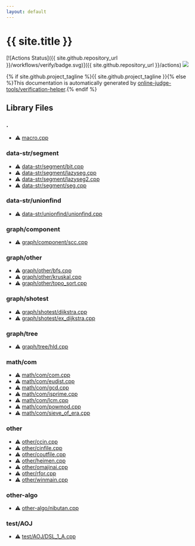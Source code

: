 ```yaml
---
layout: default
---
```


<!-- mathjax config similar to math.stackexchange -->
<script type="text/javascript" async
  src="https://cdnjs.cloudflare.com/ajax/libs/mathjax/2.7.5/MathJax.js?config=TeX-MML-AM_CHTML">
</script>
<script type="text/x-mathjax-config">
  MathJax.Hub.Config({
    TeX: { equationNumbers: { autoNumber: "AMS" }},
    tex2jax: {
      inlineMath: [ ['$','$'] ],
      processEscapes: true
    },
    "HTML-CSS": { matchFontHeight: false },
    displayAlign: "left",
    displayIndent: "2em"
  });
</script>

<script type="text/javascript" src="https://cdnjs.cloudflare.com/ajax/libs/jquery/3.4.1/jquery.min.js"></script>
<script src="https://cdn.jsdelivr.net/npm/jquery-balloon-js@1.1.2/jquery.balloon.min.js" integrity="sha256-ZEYs9VrgAeNuPvs15E39OsyOJaIkXEEt10fzxJ20+2I=" crossorigin="anonymous"></script>
<script type="text/javascript" src="assets/js/copy-button.js"></script>
<link rel="stylesheet" href="assets/css/copy-button.css" />


# {{ site.title }}

[![Actions Status]({{ site.github.repository_url }}/workflows/verify/badge.svg)]({{ site.github.repository_url }}/actions)
<a href="{{ site.github.repository_url }}"><img src="https://img.shields.io/github/last-commit/{{ site.github.owner_name }}/{{ site.github.repository_name }}" /></a>

{% if site.github.project_tagline %}{{ site.github.project_tagline }}{% else %}This documentation is automatically generated by <a href="https://github.com/online-judge-tools/verification-helper">online-judge-tools/verification-helper</a>.{% endif %}

## Library Files

<div id="5058f1af8388633f609cadb75a75dc9d"></div>

### .

* :warning: <a href="library/macro.cpp.html">macro.cpp</a>


<div id="6db66d7b1b7c3dfe9d9b1c6096e86908"></div>

### data-str/segment

* :warning: <a href="library/data-str/segment/bit.cpp.html">data-str/segment/bit.cpp</a>
* :warning: <a href="library/data-str/segment/lazyseg.cpp.html">data-str/segment/lazyseg.cpp</a>
* :warning: <a href="library/data-str/segment/lazyseg2.cpp.html">data-str/segment/lazyseg2.cpp</a>
* :warning: <a href="library/data-str/segment/seg.cpp.html">data-str/segment/seg.cpp</a>


<div id="5d08f9aeacace5762dd6eb5cf85c25d1"></div>

### data-str/unionfind

* :warning: <a href="library/data-str/unionfind/unionfind.cpp.html">data-str/unionfind/unionfind.cpp</a>


<div id="11d7325260d2fe77abd8dca04677cb88"></div>

### graph/component

* :warning: <a href="library/graph/component/scc.cpp.html">graph/component/scc.cpp</a>


<div id="7bdf4bef6792afd2baf0aea42eec3899"></div>

### graph/other

* :warning: <a href="library/graph/other/bfs.cpp.html">graph/other/bfs.cpp</a>
* :warning: <a href="library/graph/other/kruskal.cpp.html">graph/other/kruskal.cpp</a>
* :warning: <a href="library/graph/other/topo_sort.cpp.html">graph/other/topo_sort.cpp</a>


<div id="0c95a70ca7e401d248a35bda820df083"></div>

### graph/shotest

* :warning: <a href="library/graph/shotest/dijkstra.cpp.html">graph/shotest/dijkstra.cpp</a>
* :warning: <a href="library/graph/shotest/ex_dijkstra.cpp.html">graph/shotest/ex_dijkstra.cpp</a>


<div id="28790b6202284cbbffc9d712b59f4b80"></div>

### graph/tree

* :warning: <a href="library/graph/tree/hld.cpp.html">graph/tree/hld.cpp</a>


<div id="4893ec184ea00eb4228bfff1fec57eae"></div>

### math/com

* :warning: <a href="library/math/com/com.cpp.html">math/com/com.cpp</a>
* :warning: <a href="library/math/com/eudist.cpp.html">math/com/eudist.cpp</a>
* :warning: <a href="library/math/com/gcd.cpp.html">math/com/gcd.cpp</a>
* :warning: <a href="library/math/com/isprime.cpp.html">math/com/isprime.cpp</a>
* :warning: <a href="library/math/com/lcm.cpp.html">math/com/lcm.cpp</a>
* :warning: <a href="library/math/com/powmod.cpp.html">math/com/powmod.cpp</a>
* :warning: <a href="library/math/com/sieve_of_era.cpp.html">math/com/sieve_of_era.cpp</a>


<div id="795f3202b17cb6bc3d4b771d8c6c9eaf"></div>

### other

* :warning: <a href="library/other/ccin.cpp.html">other/ccin.cpp</a>
* :warning: <a href="library/other/cinfile.cpp.html">other/cinfile.cpp</a>
* :warning: <a href="library/other/coutfile.cpp.html">other/coutfile.cpp</a>
* :warning: <a href="library/other/heimen.cpp.html">other/heimen.cpp</a>
* :warning: <a href="library/other/omajinai.cpp.html">other/omajinai.cpp</a>
* :warning: <a href="library/other/rfor.cpp.html">other/rfor.cpp</a>
* :warning: <a href="library/other/winmain.cpp.html">other/winmain.cpp</a>


<div id="af417960dab45403316179de8d54f2fe"></div>

### other-algo

* :warning: <a href="library/other-algo/nibutan.cpp.html">other-algo/nibutan.cpp</a>


<div id="dada0dcc232b029913f2cd4354c73c4b"></div>

### test/AOJ

* :warning: <a href="library/test/AOJ/DSL_1_A.cpp.html">test/AOJ/DSL_1_A.cpp</a>


